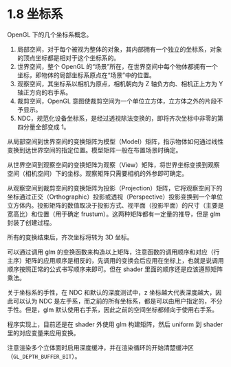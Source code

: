 # 1.8 坐标系

OpenGL 下的几个坐标系概念。

1. 局部空间，对于每个被视为整体的对象，其内部拥有一个独立的坐标系，对象的顶点坐标都是相对于这个坐标系的。
2. 世界空间，整个 OpenGL 的“场景”所在，在世界空间中每个物体都拥有一个坐标，即物体的局部坐标系原点在“场景”中的位置。
3. 观察空间，其坐标系以相机为原点，相机朝向为 Z 轴负方向、相机正上方为 Y 轴正方向的右手系。
4. 裁剪空间，OpenGL 意图使裁剪空间为一个单位立方体，立方体之外的片段不予显示。
5. NDC，规范化设备坐标系，是经过透视除法变换的，即将齐次坐标中非零的第四分量全部变成 1。

从局部空间到世界空间的变换矩阵为模型（Model）矩阵，指示物体如何通过线性变换到达世界空间的指定位置。模型矩阵一般在布置场景时确定。

从世界空间到观察空间的变换矩阵为观察（View）矩阵，将世界坐标变换到观察空间（相机空间）下的坐标。观察矩阵只需要相机的外参即可确定。

从观察空间到裁剪空间的变换矩阵为投影（Projection）矩阵，它将观察空间下的坐标通过正交（Orthographic）投影或透视（Perspective）投影变换到一个单位立方体内。投影矩阵的数值取决于投影方式、视平面（投影平面）的尺寸（主要是宽高比）和位置（用于确定 frustum）。这两种矩阵都有一定量的推导，但是 glm 封装了创建过程。

所有的变换结束后，齐次坐标将转为 3D 坐标。

可以通过调用 glm 的变换函数来构造以上矩阵，注意函数的调用顺序和对应（行主序）矩阵的应用顺序是相反的，先调用的变换会后应用在坐标上，也就是说调用顺序按照正常的公式书写顺序来即可。但在 shader 里面的顺序还是应该遵照矩阵乘法。

关于坐标系的手性，在 NDC 和默认的深度测试中，z 坐标越大代表深度越大，因此可以认为 NDC 是左手系，而之前的所有坐标系，都是可以由用户指定的，不分手性。但是，glm 默认使用右手系，因此之前的空间坐标都倾向于使用右手系。

程序实现上，目前还是在 shader 外使用 glm 构建矩阵，然后 uniform 到 shader 里的对应变量来应用变换。

注意渲染多个立体面时启用深度缓冲，并在渲染循环的开始清楚缓冲区（`GL_DEPTH_BUFFER_BIT`）。

